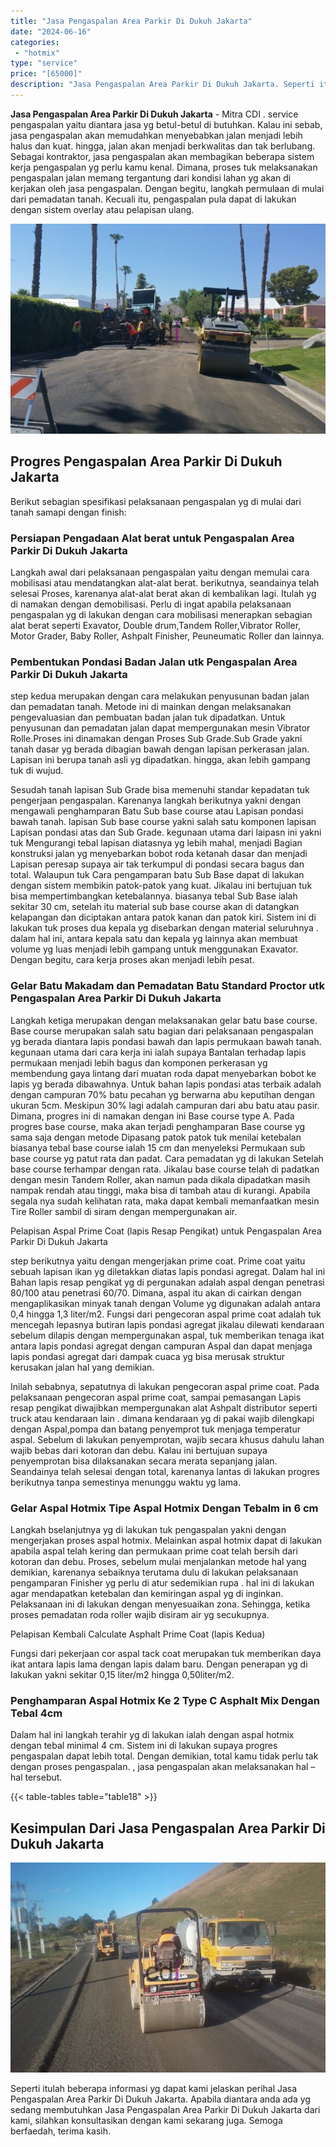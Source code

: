 ```yaml
---
title: "Jasa Pengaspalan Area Parkir Di Dukuh Jakarta"
date: "2024-06-16"
categories:
 - "hotmix"
type: "service"
price: "[65000]"
description: "Jasa Pengaspalan Area Parkir Di Dukuh Jakarta. Seperti itulah beberapa informasi yg dapat kami jelaskan perihal Jasa Pengaspalan Area Parkir Di Dukuh Jakarta..."
---
```


**Jasa Pengaspalan Area Parkir Di Dukuh Jakarta** - Mitra CDI . service pengaspalan yaitu diantara jasa yg betul-betul di butuhkan. Kalau ini sebab, jasa pengaspalan akan memudahkan menyebabkan jalan menjadi lebih halus dan kuat. hingga, jalan akan menjadi berkwalitas dan tak berlubang. Sebagai kontraktor, jasa pengaspalan akan membagikan beberapa sistem kerja pengaspalan yg perlu kamu kenal. Dimana, proses tuk melaksanakan pengaspalan jalan memang tergantung dari kondisi lahan yg akan di kerjakan oleh jasa pengaspalan. Dengan begitu, langkah permulaan di mulai dari pemadatan tanah. Kecuali itu, pengaspalan pula dapat di lakukan dengan sistem overlay atau pelapisan ulang.

![Jasa Pengaspalan Area Parkir Di Dukuh Jakarta](/images/hotmix/jasa-hotmix-aspal-10.jpg)

## Progres Pengaspalan Area Parkir Di Dukuh Jakarta

Berikut sebagian spesifikasi pelaksanaan pengaspalan yg di mulai dari tanah samapi dengan finish:

### Persiapan Pengadaan Alat berat untuk Pengaspalan Area Parkir Di Dukuh Jakarta

Langkah awal dari pelaksanaan pengaspalan yaitu dengan memulai cara mobilisasi atau mendatangkan alat-alat berat. berikutnya, seandainya telah selesai Proses, karenanya alat-alat berat akan di kembalikan lagi. Itulah yg di namakan dengan demobilisasi. Perlu di ingat apabila pelaksanaan pengaspalan yg di lakukan dengan cara mobilisasi menerapkan sebagian alat berat seperti Exavator, Double drum,Tandem Roller,Vibrator Roller, Motor Grader, Baby Roller, Ashpalt Finisher, Peuneumatic Roller dan lainnya.

### Pembentukan Pondasi Badan Jalan utk Pengaspalan Area Parkir Di Dukuh Jakarta

step kedua merupakan dengan cara melakukan penyusunan badan jalan dan pemadatan tanah. Metode ini di mainkan dengan melaksanakan pengevaluasian dan pembuatan badan jalan tuk dipadatkan. Untuk penyusunan dan pemadatan jalan dapat mempergunakan mesin Vibrator Rolle.Proses ini dinamakan dengan Proses Sub Grade.Sub Grade yakni tanah dasar yg berada dibagian bawah dengan lapisan perkerasan jalan. Lapisan ini berupa tanah asli yg dipadatkan. hingga, akan lebih gampang tuk di wujud.

Sesudah tanah lapisan Sub Grade bisa memenuhi standar kepadatan tuk pengerjaan pengaspalan. Karenanya langkah berikutnya yakni dengan mengawali penghamparan Batu Sub base course atau Lapisan pondasi bawah tanah. lapisan Sub base course yakni salah satu komponen lapisan Lapisan pondasi atas dan Sub Grade. kegunaan utama dari laipasn ini yakni tuk Mengurangi tebal lapisan diatasnya yg lebih mahal, menjadi Bagian konstruksi jalan yg menyebarkan bobot roda ketanah dasar dan menjadi Lapisan peresap supaya air tak terkumpul di pondasi secara bagus dan total. Walaupun tuk Cara pengamparan batu Sub Base dapat di lakukan dengan sistem membikin patok-patok yang kuat. Jikalau ini bertujuan tuk bisa mempertimbangkan ketebalannya. biasanya tebal Sub Base ialah sekitar 30 cm, setelah itu material sub base course akan di datangkan kelapangan dan diciptakan antara patok kanan dan patok kiri. Sistem ini di lakukan tuk proses dua kepala yg disebarkan dengan material seluruhnya . dalam hal ini, antara kepala satu dan kepala yg lainnya akan membuat volume yg luas menjadi lebih gampang untuk menggunakan Exavator. Dengan begitu, cara kerja proses akan menjadi lebih pesat.

### Gelar Batu Makadam dan Pemadatan Batu Standard Proctor utk Pengaspalan Area Parkir Di Dukuh Jakarta

Langkah ketiga merupakan dengan melaksanakan gelar batu base course. Base course merupakan salah satu bagian dari pelaksanaan pengaspalan yg berada diantara lapis pondasi bawah dan lapis permukaan bawah tanah. kegunaan utama dari cara kerja ini ialah supaya Bantalan terhadap lapis permukaan menjadi lebih bagus dan komponen perkerasan yg membendung gaya lintang dari muatan roda dapat menyebarkan bobot ke lapis yg berada dibawahnya. Untuk bahan lapis pondasi atas terbaik adalah dengan campuran 70% batu pecahan yg berwarna abu keputihan dengan ukuran 5cm. Meskipun 30% lagi adalah campuran dari abu batu atau pasir. Dimana, progres ini di namakan dengan ini Base course type A. Pada progres base course, maka akan terjadi penghamparan Base course yg sama saja dengan metode Dipasang patok patok tuk menilai ketebalan biasanya tebal base course ialah 15 cm dan menyeleksi Permukaan sub base course yg patut rata dan padat. Cara pemadatan yg di lakukan Setelah base course terhampar dengan rata. Jikalau base course telah di padatkan dengan mesin Tandem Roller, akan namun pada dikala dipadatkan masih nampak rendah atau tinggi, maka bisa di tambah atau di kurangi. Apabila segala nya sudah kelihatan rata, maka dapat kembali memanfaatkan mesin Tire Roller sambil di siram dengan mempergunakan air.

Pelapisan Aspal Prime Coat (lapis Resap Pengikat) untuk Pengaspalan Area Parkir Di Dukuh Jakarta

step berikutnya yaitu dengan mengerjakan prime coat. Prime coat yaitu sebuah lapisan ikan yg diletakkan diatas lapis pondasi agregat. Dalam hal ini Bahan lapis resap pengikat yg di pergunakan adalah aspal dengan penetrasi 80/100 atau penetrasi 60/70. Dimana, aspal itu akan di cairkan dengan mengaplikasikan minyak tanah dengan Volume yg digunakan adalah antara 0,4 hingga 1,3 liter/m2. Fungsi dari pengecoran aspal prime coat adalah tuk mencegah lepasnya butiran lapis pondasi agregat jikalau dilewati kendaraan sebelum dilapis dengan mempergunakan aspal, tuk memberikan tenaga ikat antara lapis pondasi agregat dengan campuran Aspal dan dapat menjaga lapis pondasi agregat dari dampak cuaca yg bisa merusak struktur kerusakan jalan hal yang demikian.

Inilah sebabnya, sepatutnya di lakukan pengecoran aspal prime coat. Pada pelaksanaan pengecoran aspal prime coat, sampai pemasangan Lapis resap pengikat diwajibkan mempergunakan alat Ashpalt distributor seperti truck atau kendaraan lain . dimana kendaraan yg di pakai wajib dilengkapi dengan Aspal,pompa dan batang penyemprot tuk menjaga temperatur aspal. Sebelum di lakukan penyemprotan, wajib secara khusus dahulu lahan wajib bebas dari kotoran dan debu. Kalau ini bertujuan supaya penyemprotan bisa dilaksanakan secara merata sepanjang jalan. Seandainya telah selesai dengan total, karenanya lantas di lakukan progres berikutnya tanpa semestinya menunggu waktu yg lama.

### Gelar Aspal Hotmix Tipe Aspal Hotmix Dengan Tebalm in 6 cm

Langkah bselanjutnya yg di lakukan tuk pengaspalan yakni dengan mengerjakan proses aspal hotmix. Melainkan aspal hotmix dapat di lakukan apabila aspal telah kering dan permukaan prime coat telah bersih dari kotoran dan debu. Proses, sebelum mulai menjalankan metode hal yang demikian, karenanya sebaiknya terutama dulu di lakukan pelaksanaan pengamparan Finisher yg perlu di atur sedemikian rupa . hal ini di lakukan agar mendapatkan ketebalan dan kemiringan aspal yg di inginkan. Pelaksanaan ini di lakukan dengan menyesuaikan zona. Sehingga, ketika proses pemadatan roda roller wajib disiram air yg secukupnya.

Pelapisan Kembali Calculate Asphalt Prime Coat (lapis Kedua)

Fungsi dari pekerjaan cor aspal tack coat merupakan tuk memberikan daya ikat antara lapis lama dengan lapis dalam baru. Dengan penerapan yg di lakukan yakni sekitar 0,15 liter/m2 hingga 0,50liter/m2.

### Penghamparan Aspal Hotmix Ke 2 Type C Asphalt Mix Dengan Tebal 4cm

Dalam hal ini langkah terahir yg di lakukan ialah dengan aspal hotmix dengan tebal minimal 4 cm. Sistem ini di lakukan supaya progres pengaspalan dapat lebih total. Dengan demikian, total kamu tidak perlu tak dengan proses pengaspalan. , jasa pengaspalan akan melaksanakan hal – hal tersebut.

{{< table-tables table="table18" >}}

## Kesimpulan Dari Jasa Pengaspalan Area Parkir Di Dukuh Jakarta

![Jasa Pengaspalan Area Parkir Di Dukuh Jakarta](/images/hotmix/jasa-hotmix-aspal-33.jpg)

Seperti itulah beberapa informasi yg dapat kami jelaskan perihal Jasa Pengaspalan Area Parkir Di Dukuh Jakarta. Apabila diantara anda ada yg sedang membutuhkan Jasa Pengaspalan Area Parkir Di Dukuh Jakarta dari kami, silahkan konsultasikan dengan kami sekarang juga. Semoga berfaedah, terima kasih.
